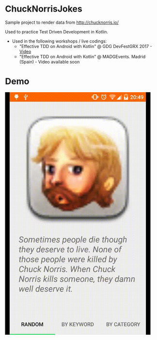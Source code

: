 # ChuckNorrisJokes
Sample project to render data from http://chucknorris.io/ 

Used to practice Test Driven Development in Kotlin. 

- Used in the following workshops / live codings:
  - "Effective TDD on Android with Kotlin" @ GDG DevFestGRX 2017 - [Video][gdgLink]
  - "Effective TDD on Android with Kotlin" @ MADGEvents. Madrid (Spain) -  Video available soon

# Demo

![Screenshot][appScreenshot] 

[appScreenshot]: ./screenshots/app.gif
[gdgLink]: https://youtu.be/WLM5hw3ndP0